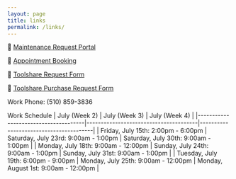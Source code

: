 ```yaml
---
layout: page
title: links
permalink: /links/
---
```


🔧 [Maintenance Request Portal](https://clomm.atlassian.net/servicedesk/customer/portal/3)

📅 [Appointment Booking](https://calendly.com/knizek)

📝 [Toolshare Request Form](https://forms.gle/t3rLY7goWWd6UY926)

🫰 [Toolshare Purchase Request Form](https://forms.gle/atHZi1djEzWEfjmm8)

Work Phone: (510) 859-3836

Work Schedule
| July (Week 2)                        | July (Week 3)                         | July (Week 4)                          |
|--------------------------------------|---------------------------------------|----------------------------------------|
| Friday, July 15th: 2:00pm - 6:00pm   | Saturday, July 23rd:  9:00am - 1:00pm | Saturday,  July 30th:  9:00am - 1:00pm |
| Monday,  July 18th: 9:00am - 12:00pm | Sunday,   July 24th:  9:00am - 1:00pm | Sunday,    July 31st:  9:00am - 1:00pm |
| Tuesday, July 19th: 6:00pm - 9:00pm  | Monday,  July 25th:  9:00am - 12:00pm | Monday, August 1st:  9:00am - 12:00pm  |
